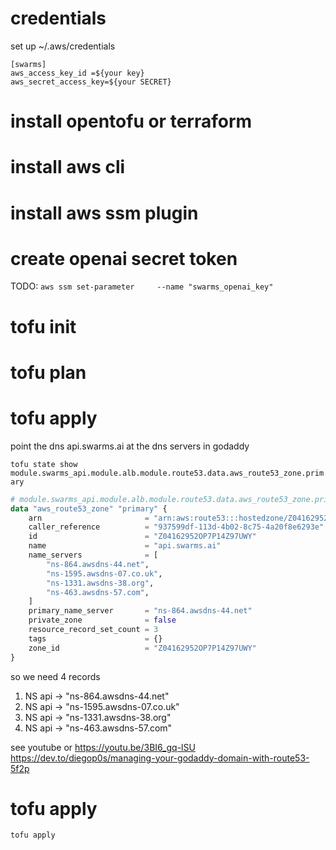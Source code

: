 
# credentials

set up ~/.aws/credentials
```
[swarms]
aws_access_key_id =${your key}
aws_secret_access_key=${your SECRET}
```

# install opentofu or terraform
# install aws cli
# install aws ssm plugin

# create openai secret token

TODO:
`aws ssm set-parameter     --name "swarms_openai_key"`

# tofu init
# tofu plan
# tofu apply
point the dns api.swarms.ai at the dns servers in godaddy

`tofu state show module.swarms_api.module.alb.module.route53.data.aws_route53_zone.primary`

```terraform
# module.swarms_api.module.alb.module.route53.data.aws_route53_zone.primary:
data "aws_route53_zone" "primary" {
    arn                       = "arn:aws:route53:::hostedzone/Z04162952OP7P14Z97UWY"
    caller_reference          = "937599df-113d-4b02-8c75-4a20f8e6293e"
    id                        = "Z04162952OP7P14Z97UWY"
    name                      = "api.swarms.ai"
    name_servers              = [
        "ns-864.awsdns-44.net",
        "ns-1595.awsdns-07.co.uk",
        "ns-1331.awsdns-38.org",
        "ns-463.awsdns-57.com",
    ]
    primary_name_server       = "ns-864.awsdns-44.net"
    private_zone              = false
    resource_record_set_count = 3
    tags                      = {}
    zone_id                   = "Z04162952OP7P14Z97UWY"
}
```
so we need 4 records

1. NS api -> "ns-864.awsdns-44.net"
2. NS api -> "ns-1595.awsdns-07.co.uk"
3. NS api -> "ns-1331.awsdns-38.org"
4. NS api -> "ns-463.awsdns-57.com"

see youtube or 
https://youtu.be/3BI6_gq-lSU
https://dev.to/diegop0s/managing-your-godaddy-domain-with-route53-5f2p

# tofu apply

`tofu apply`

